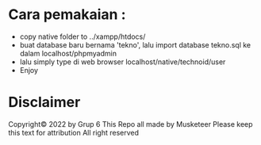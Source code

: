 # Cara pemakaian : 
- copy native folder to ../xampp/htdocs/
- buat database baru bernama 'tekno', lalu import database tekno.sql ke dalam localhost/phpmyadmin
- lalu simply type di web browser localhost/native/technoid/user
- Enjoy

# Disclaimer 
Copyright© 2022 by Grup 6 
This Repo all made by Musketeer
Please keep this text for attribution 
All right reserved 
